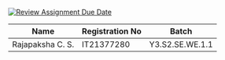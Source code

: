 [![Review Assignment Due Date](https://classroom.github.com/assets/deadline-readme-button-24ddc0f5d75046c5622901739e7c5dd533143b0c8e959d652212380cedb1ea36.svg)](https://classroom.github.com/a/MhkFIDKy)


| Name                | Registration No | Batch            |
|---------------------|-----------------|------------------|
| Rajapaksha C. S.    | IT21377280      | Y3.S2.SE.WE.1.1 |

